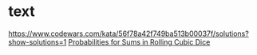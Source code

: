 # text
https://www.codewars.com/kata/56f78a42f749ba513b00037f/solutions?show-solutions=1
[Probabilities for Sums in Rolling Cubic Dice
](https://www.codewars.com/kata/56f78a42f749ba513b00037f/solutions?show-solutions=1)
